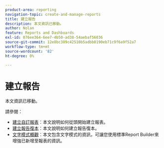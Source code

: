 ```yaml
---
product-area: reporting
navigation-topic: create-and-manage-reports
title: 建立報告
description: 本文資訊已移動。
author: Nolan
feature: Reports and Dashboards
exl-id: 076ee364-6ee7-4b50-ad38-54aebaf56036
source-git-commit: 12e8bc389c42510b5adbb0190eb71c9f6a9f52a7
workflow-type: tm+mt
source-wordcount: '82'
ht-degree: 0%

---
```


# 建立報告

<!-- Audited: 11/2024 -->

本文資訊已移動。

請參閱：

* [建立自訂報表](../../../reports-and-dashboards/reports/creating-and-managing-reports/create-custom-report.md)：本文說明如何從頭開始建立報表。
* [建立報告復本](../../../reports-and-dashboards/reports/creating-and-managing-reports/create-copy-report.md)：本文說明如何建立報告復本。
* [文字模式概觀](../../../reports-and-dashboards/reports/text-mode/understand-text-mode.md)：本文包含文字模式的資訊，可讓您使用標準Report Builder來增強已新增至報表的資訊。
